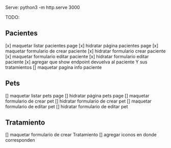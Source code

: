 Serve: python3 -m http.serve 3000

TODO:

## Pacientes
[x] maquetar listar pacientes page 
[x] hidratar página pacientes page
[x] maquetar formulario de crear paciente
[x] hidratar formulario crear paciente
[x] maquetar formulario editar paciente
[x] hidratar formulario editar paciente
[x] agregar que show endpoint devuelva al paciente Y sus tratamientos
[] maquetar pagína info paciente

## Pets
[] maquetar listar pets page
[] hidratar página pets page
[] maquetar formulario de crear pet
[] hidratar formulario de crear pet
[] maquetar formulario de editar pet
[] hidratar formulario de editar pet

## Tratamiento
[] maquetar formulario de crear Tratamiento
[] agregar iconos en donde corresponden